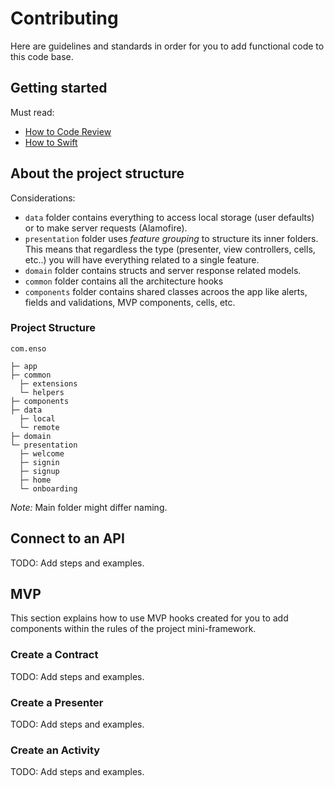 # Contributing

Here are guidelines and standards in order for you to add functional code to this code base.

## Getting started

Must read:

* [How to Code Review](https://github.com/yellowme/guides/tree/master/code-review)
* [How to Swift](https://github.com/yellowme/guides/blob/master/code-review/SWIFT.md)

## About the project structure

Considerations:

- `data` folder contains everything to access local storage (user defaults) or to make server requests (Alamofire).
- `presentation` folder uses *feature grouping* to structure its inner folders. This means that regardless the type (presenter, view controllers, cells, etc..) you will have everything related to a single feature.
- `domain` folder contains structs and server response related models.
- `common` folder contains all the architecture hooks
- `components` folder contains shared classes acroos the app like alerts, fields and validations, MVP components, cells, etc.

### Project Structure

`com.enso`

    ├─ app
    ├─ common
      ├─ extensions
      └─ helpers
    ├─ components
    ├─ data
      ├─ local
      └─ remote
    ├─ domain
    └─ presentation
      ├─ welcome
      ├─ signin
      ├─ signup
      ├─ home
      └─ onboarding

*Note:* Main folder might differ naming.

## Connect to an API

TODO: Add steps and examples.

## MVP

This section explains how to use MVP hooks created for you to add components within the rules of the project mini-framework.

### Create a Contract

TODO: Add steps and examples.

### Create a Presenter

TODO: Add steps and examples.

### Create an Activity

TODO: Add steps and examples.
